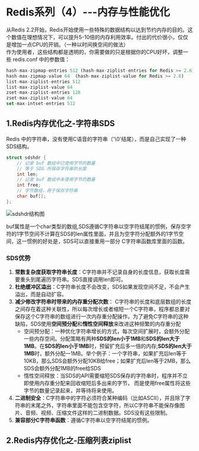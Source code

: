 # Redis系列（4）---内存与性能优化

从Redis 2.2开始，Redis开始使用一些特殊的数据结构以达到节约内存的目的。这个数值在理想情况下，可以提升5-10倍的内存利用效率。付出的代价很小，仅仅是增加一点CPU的开销。（一种以时间换空间的做法）
<br>
作为使用者，这些结构都是透明的，你需要做的只是根据你的CPU好坏，调整一些 redis.conf 中的参数值：

```js
hash-max-zipmap-entries 512 (hash-max-ziplist-entries for Redis >= 2.6)
hash-max-zipmap-value 64  (hash-max-ziplist-value for Redis >= 2.6)
list-max-ziplist-entries 512
list-max-ziplist-value 64
zset-max-ziplist-entries 128
zset-max-ziplist-value 64
set-max-intset-entries 512
```


## 1.Redis内存优化之-字符串SDS
Redis 中的字符串，没有使用C语音的字符串（'\0'结尾），而是自己实现了一种SDS结构。
```C++
struct sdshdr {
    // 记录 buf 数组中已使用字节的数量
    // 等于 SDS 所保存字符串的长度
    int len;
    // 记录 buf 数组中未使用字节的数量
    int free;
    // 字节数组，用于保存字符串
    char buf[];
};
```
![sdshdr结构图](https://makefriends.bs2dl.yy.com/bm1575623104345.png)

buf属性是一个char类型的数组,SDS遵循C字符串以空字符结尾的惯例，保存空字符的1字节空间不计算在SDS的len属性里面，并且为空字符分配额外的1字节空间，这一惯例的好处是，SDS可以直接重用一部分 C字符串函数库里面的函数。

### SDS优势

1. **常数复杂度获取字符串长度**：C字符串并不记录自身的长度信息，获取长度需要重头到尾遍历字符串。SDS直接调用len即可。
2. **杜绝缓冲区溢出**：C字符串长度不会改变，SDS如果发现空间不足，不会产生溢出，而是自动扩容。
3. **减少修改字符串时带来的内存重分配次数**： C字符串的长度和底层数组的长度之间存在着这种关联性，所以每次增长或者缩短一个C字符串，程序都总要对保存这个C字符串的数组进行一次内存重分配操作。为了避免C字符串的这种缺陷，SDS使用**空间预分配**和**惰性空间释放**来改进这种频繁的内存重分配
    * 空间预分配：一种优化字符串增长的方式，每次空间扩展时，会额外分配一些内存空间。分配策略有两种**SDS的len小于1MB**和**SDS的len大于1MB**。在**SDS的len小于1MB**时，预留扩充后多一倍的内存;**SDS的len大于1MB**时，额外分配一1MB。举个例子：一个字符串，如果扩充后len等于10KB，那么SDS会额外分配10KB给free；如果扩充后len等于2MB，那么SDS会额外分配1MB的free给SDS
    * 惰性空间释放：当SDS的API需要缩短SDS保存的字符串时，程序并不立即使用内存重分配来回收缩短后多出来的字节， 而是使用free属性将这些字节的数量记录起来，并等待将来使用。
4. **二进制安全**：C字符串中的字符必须符合某种编码（比如ASCII），并且除了字符串的末尾之外，字符串里面不能包含空字符，所以C字符串不能保存像图片、音频、视频、压缩文件这样的二进制数据。SDS没有这些限制。
5. **兼容部分C字符串函数**：遵循C字符串以空字符结尾的惯例。




## 2.Redis内存优化之-压缩列表ziplist



